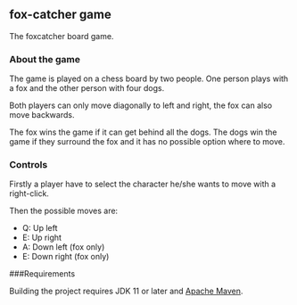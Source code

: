 ## fox-catcher game

The foxcatcher board game. 

### About the game 

The game is played on a chess board by two people. One person plays with a fox and the other person 
with four dogs. 

Both players can only move diagonally to left and right, the fox can also move backwards. 

The fox wins the game if it can get behind all the dogs. The dogs win the game if they surround the 
fox and it has no possible option where to move. 

### Controls 

Firstly a player have to select the character he/she wants to move with a right-click. 

Then the possible moves are: 

+ Q: Up left
+ E: Up right
+ A: Down left (fox only)
+ E: Down right (fox only)

###Requirements

Building the project requires JDK 11 or later and [Apache Maven](https://maven.apache.org/).